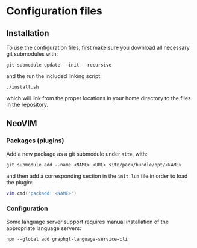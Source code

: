 # Configuration files

## Installation

To use the configuration files, first make sure you
download all necessary git submodules with:

```
git submodule update --init --recursive
```

and the run the included linking script:

```shell
./install.sh
```

which will link from the proper locations in your
home directory to the files in the repository.

## NeoVIM

### Packages (plugins)

Add a new package as a git submodule under `site`, with:

```shell
git submodule add --name <NAME> <URL> site/pack/bundle/opt/<NAME>
```

and then add a corresponding section in the `init.lua` file
in order to load the plugin:

```lua
vim.cmd('packadd! <NAME>')
```

### Configuration

Some language server support requires manual installation of
the appropriate language servers:

```shell
npm --global add graphql-language-service-cli
```
